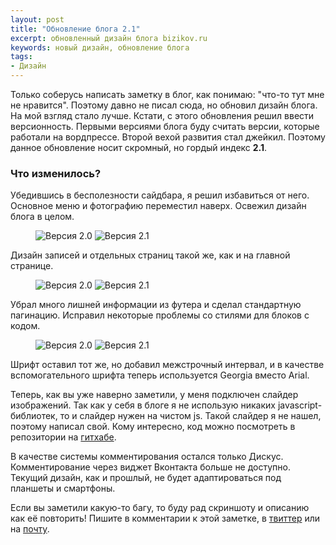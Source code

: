 ```yaml
---
layout: post
title: "Обновление блога 2.1"
excerpt: обновленный дизайн блога bizikov.ru
keywords: новый дизайн, обновление блога
tags:
- Дизайн
---
```


Только соберусь написать заметку в блог, как понимаю: "что-то тут мне не нравится". Поэтому давно не писал сюда, но обновил дизайн блога.
На мой взгляд стало лучше. Кстати, с этого обновления решил ввести версионность. Первыми версиями блога буду считать версии, которые работали на вордпрессе.
Второй вехой развития стал джейкил. Поэтому данное обновление носит скромный, но гордый индекс **2.1**.

### Что изменилось?

Убедившись в бесполезности сайдбара, я решил избавиться от него. Основное меню и фотографию переместил наверх.
Освежил дизайн блога в целом.

<figure class="folium">
<img src="{{ site.url}}/upload/article/2014/08/12/screen_00.png" alt="Версия 2.0" title="Версия 2.0" />
<img src="{{ site.url}}/upload/article/2014/08/12/screen_01.png" alt="Версия 2.1" title="Версия 2.1" />
</figure>

Дизайн записей и отдельных страниц такой же, как и на главной странице.

<figure class="folium">
<img src="{{ site.url}}/upload/article/2014/08/12/screen_20.png" alt="Версия 2.0" title="Версия 2.0" />
<img src="{{ site.url}}/upload/article/2014/08/12/screen_21.png" alt="Версия 2.1" title="Версия 2.1" />
</figure>

Убрал много лишней информации из футера и сделал стандартную пагинацию. Исправил некоторые проблемы со стилями для блоков с кодом.

<figure class="folium">
<img src="{{ site.url}}/upload/article/2014/08/12/screen_10.png" alt="Версия 2.0" title="Версия 2.0" />
<img src="{{ site.url}}/upload/article/2014/08/12/screen_11.png" alt="Версия 2.1" title="Версия 2.1" />
</figure>

Шрифт оставил тот же, но добавил межстрочный интервал, и в качестве вспомогательного шрифта теперь используется Georgia вместо Arial.

Теперь, как вы уже наверно заметили, у меня подключен слайдер изображений. Так как у себя в блоге я не использую никаких javascript-библиотек, то и слайдер нужен на чистом js.
Такой слайдер я не нашел, поэтому написал свой. Кому интересно, код можно посмотреть в репозитории на [гитхабе](https://github.com/bizikov/Folium).

В качестве системы комментирования остался только Дискус. Комментирование через виджет Вконтакта больше не доступно.
Текущий дизайн, как и прошлый, не будет адаптироваться под планшеты и смартфоны.

Если вы заметили какую-то багу, то буду рад скриншоту и описанию как её повторить! Пишите в комментарии к этой заметке, в <a href="http://twitter.com/bizi">твиттер</a> или на <a href="mailto:alexandr@bizikov.ru">почту</a>.

